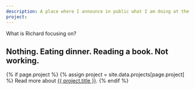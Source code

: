 ```yaml
---
description: A place where I announce in public what I am doing at the moment.
project: 
---
```


What is Richard focusing on?

## Nothing. Eating dinner. Reading a book. Not working.

{% if page.project %}
  {% assign project = site.data.projects[page.project] %}
  Read more about <a href="https://burntfen.com/projects/{{ page.project }}">{{ project.title }}</a>.
{% endif %}

